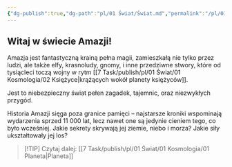 ```yaml
---
{"dg-publish":true,"dg-path":"pl/01 Świat/Świat.md","permalink":"/pl/01-swiat/swiat/","created":"2025-02-26T17:05:36.327+01:00","updated":"2025-02-26T17:20:10.921+01:00"}
---
```



## Witaj w świecie Amazji!

Amazja jest fantastyczną krainą pełna magii, zamieszkałą nie tylko przez ludzi, ale także elfy, krasnoludy, gnomy, i inne przedziwne stwory, które od tysiącleci toczą wojny w rytm [[7 Task/publish/pl/01 Świat/01 Kosmologia/02 Księżyce\|krążących wokół planety księżyców]].

Jest to niebezpieczny świat pełen zagadek, tajemnic, oraz niezwykłych przygód.

Historia Amazji sięga poza granice pamięci – najstarsze kroniki wspominają wydarzenia sprzed 11 000 lat, lecz nawet one są jedynie cieniem tego, co było wcześniej. Jakie sekrety skrywają jej ziemie, niebo i morza? Jakie siły ukształtowały jej los?

> [!TIP] Czytaj dalej: [[7 Task/publish/pl/01 Świat/01 Kosmologia/01 Planeta\|Planeta]]
